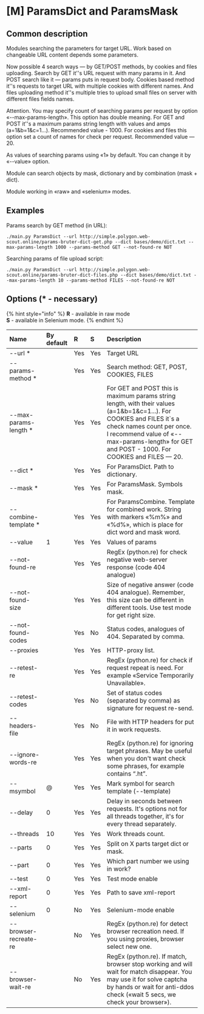 # \[M\] ParamsDict and ParamsMask

## Common description

Modules searching the parameters for target URL. Work based on changeable URL content depends some parameters.

Now possible 4 search ways — by GET/POST methods, by cookies and files uploading. Search by GET it''s URL request with many params in it. And POST search like it — params puts in request body. Cookies based method it''s requests to target URL with multiple cookies with different names. And files uploading method it''s multiple tries to upload small files on server with different files fields names.

Attention. You may specify count of searching params per request by option «--max-params-length». This option has double meaning. For GET and POST it''s a maximum params string length with values and amps \(a=1&b=1&c=1…\). Recommended value - 1000. For cookies and files this option set a count of names for check per request. Recommended value — 20.

As values of searching params using «1» by default. You can change it by «--value» option.

Module can search objects by mask, dictionary and by combination \(mask + dict\).

Module working in «raw» and «selenium» modes.

## Examples

Params search by GET method \(in URL\):

```text
./main.py ParamsDict --url http://simple.polygon.web-scout.online/params-bruter-dict-get.php --dict bases/demo/dict.txt --max-params-length 1000 --params-method GET --not-found-re NOT
```

Searching params of file upload script:

```text
./main.py ParamsDict --url http://simple.polygon.web-scout.online/params-bruter-dict-files.php --dict bases/demo/dict.txt --max-params-length 10 --params-method FILES --not-found-re NOT
```

## Options \(\* - necessary\)

{% hint style="info" %}
**R** - available in raw mode  
**S** - available in Selenium mode.
{% endhint %}

| Name | By default | R | S | Description |
| :--- | :--- | :--- | :--- | :--- |
| --url \* |  | Yes | Yes | Target URL |
| --params-method \* |  | Yes | Yes | Search method: GET, POST, COOKIES, FILES |
| --max-params-length \* |  | Yes | Yes | For GET and POST this is maximum params string length, with their values \(a=1&b=1&c=1...\). For COOKIES and FILES it\`s a check names count per once. I recommend value of «--max-params-length» for GET and POST - 1000. For COOKIES and FILES — 20. |
| --dict \* |  | Yes | Yes | For ParamsDict. Path to dictionary. |
| --mask \* |  | Yes | Yes | For ParamsMask. Symbols mask. |
| --combine-template \* |  | Yes | Yes | For ParamsCombine. Template for combined work. String with markers «%m%» and «%d%», which is place for dict word and mask word. |
| --value | 1 | Yes | Yes | Values of params |
| --not-found-re |  | Yes | Yes | RegEx \(python.re\) for check negative web-server response  \(code 404 analogue\) |
| --not-found-size |  | Yes | Yes | Size of negative answer \(code 404 analogue\). Remember, this size can be different in different tools. Use test mode for get right size. |
| --not-found-codes |  | Yes | No | Status codes, analogues of 404. Separated by comma. |
| --proxies |  | Yes | Yes | HTTP-proxy list. |
| --retest-re |  | Yes | Yes | RegEx \(python.re\) for check if request repeat is need. For example «Service Temporarily Unavailable». |
| --retest-codes |  | Yes | No | Set of status codes \(separated by comma\) as signature for request re-send. |
| --headers-file |  | Yes | No | File with HTTP headers for put it in work requests. |
| --ignore-words-re |  | Yes | Yes | RegEx \(python.re\) for ignoring target phrases. May be useful when you don't want check some phrases, for example contains “.ht”. |
| --msymbol | @ | Yes | Yes | Mark symbol for search template \(--template\) |
| --delay | 0 | Yes | Yes | Delay in seconds  between requests. It's options not for all threads together, it's for every thread separately. |
| --threads | 10 | Yes | Yes | Work threads count. |
| --parts | 0 | Yes | Yes | Split on X parts target dict or mask. |
| --part | 0 | Yes | Yes | Which part number we using in work? |
| --test | 0 | Yes | Yes | Test mode enable |
| --xml-report | 0 | Yes | Yes | Path to save xml-report |
| --selenium | 0 | No | Yes | Selenium-mode enable |
| --browser-recreate-re |  | No | Yes | RegEx \(python.re\) for detect browser recreation need. If you using proxies, browser select new one. |
| --browser-wait-re |  | No | Yes | RegEx \(python.re\). If match, browser stop working and will wait for match disappear. You may use it for solve captcha by hands or wait for anti-ddos check \(«wait 5 secs, we check your browser»\). |

